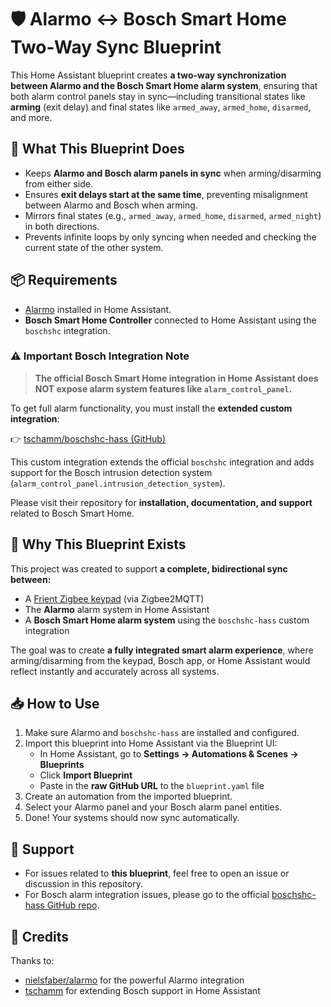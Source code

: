 # 🛡️ Alarmo ↔ Bosch Smart Home Two-Way Sync Blueprint

This Home Assistant blueprint creates **a two-way synchronization between Alarmo and the Bosch Smart Home alarm system**, ensuring that both alarm control panels stay in sync—including transitional states like **arming** (exit delay) and final states like `armed_away`, `armed_home`, `disarmed`, and more.

## 🔧 What This Blueprint Does

- Keeps **Alarmo and Bosch alarm panels in sync** when arming/disarming from either side.
- Ensures **exit delays start at the same time**, preventing misalignment between Alarmo and Bosch when arming.
- Mirrors final states (e.g., `armed_away`, `armed_home`, `disarmed`, `armed_night`) in both directions.
- Prevents infinite loops by only syncing when needed and checking the current state of the other system.

## 📦 Requirements

- [Alarmo](https://github.com/nielsfaber/alarmo) installed in Home Assistant.
- **Bosch Smart Home Controller** connected to Home Assistant using the `boschshc` integration.

### ⚠️ Important Bosch Integration Note

> **The official Bosch Smart Home integration in Home Assistant does NOT expose alarm system features like `alarm_control_panel`.**

To get full alarm functionality, you must install the **extended custom integration**:

👉 [tschamm/boschshc-hass (GitHub)](https://github.com/tschamm/boschshc-hass/tree/master)

This custom integration extends the official `boschshc` integration and adds support for the Bosch intrusion detection system (`alarm_control_panel.intrusion_detection_system`).

Please visit their repository for **installation, documentation, and support** related to Bosch Smart Home.

## 🧠 Why This Blueprint Exists

This project was created to support **a complete, bidirectional sync between:**

- A [Frient Zigbee keypad](https://frient.com/) (via Zigbee2MQTT)
- The **Alarmo** alarm system in Home Assistant
- A **Bosch Smart Home alarm system** using the `boschshc-hass` custom integration

The goal was to create **a fully integrated smart alarm experience**, where arming/disarming from the keypad, Bosch app, or Home Assistant would reflect instantly and accurately across all systems.

## 📥 How to Use

1. Make sure Alarmo and `boschshc-hass` are installed and configured.
2. Import this blueprint into Home Assistant via the Blueprint UI:
   - In Home Assistant, go to **Settings → Automations & Scenes → Blueprints**
   - Click **Import Blueprint**
   - Paste in the **raw GitHub URL** to the `blueprint.yaml` file
3. Create an automation from the imported blueprint.
4. Select your Alarmo panel and your Bosch alarm panel entities.
5. Done! Your systems should now sync automatically.

## 💬 Support

- For issues related to **this blueprint**, feel free to open an issue or discussion in this repository.
- For Bosch alarm integration issues, please go to the official [boschshc-hass GitHub repo](https://github.com/tschamm/boschshc-hass/tree/master).

## 🙌 Credits

Thanks to:
- [nielsfaber/alarmo](https://github.com/nielsfaber/alarmo) for the powerful Alarmo integration
- [tschamm](https://github.com/tschamm) for extending Bosch support in Home Assistant
